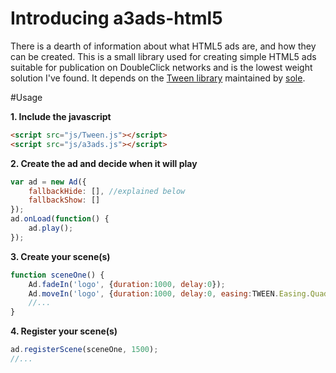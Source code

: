 # Introducing a3ads-html5
There is a dearth of information about what HTML5 ads are, and how they can be created.  This is a small library used for creating simple HTML5 ads suitable for publication on DoubleClick networks and is the lowest weight solution I've found.  It depends on the [Tween library](https://github.com/tweenjs/tween.js/) maintained by [sole](https://github.com/sole).

#Usage

**1. Include the javascript**
```html
<script src="js/Tween.js"></script>
<script src="js/a3ads.js"></script>
```

**2. Create the ad and decide when it will play**
```javascript
var ad = new Ad({
	fallbackHide: [], //explained below
	fallbackShow: []
});
ad.onLoad(function() {
	ad.play();
});
```

**3. Create your scene(s)**
```javascript
function sceneOne() {
	Ad.fadeIn('logo', {duration:1000, delay:0});
	Ad.moveIn('logo', {duration:1000, delay:0, easing:TWEEN.Easing.Quadratic.Out, toLeft:-4, toTop:-25, angle:107, distance:150, append:"rotate(-17deg)"});
	//...
}
```

**4. Register your scene(s)**
```javascript
ad.registerScene(sceneOne, 1500);
//...
```


